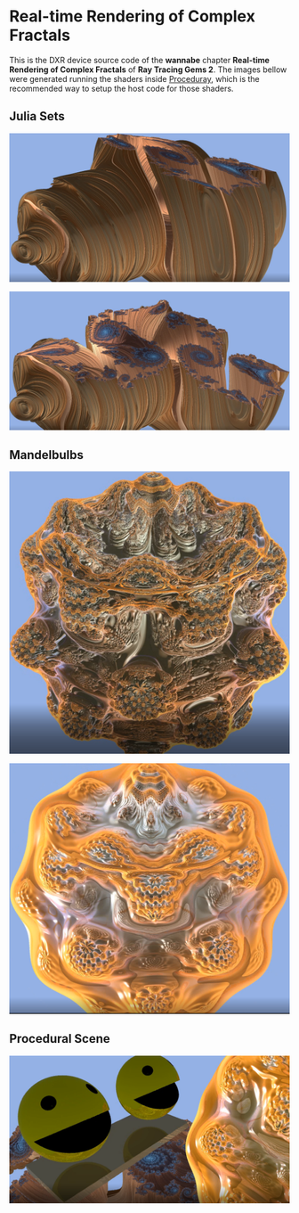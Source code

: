 # Real-time Rendering of Complex Fractals

This is the DXR device source code of the **wannabe** chapter **Real-time Rendering of Complex Fractals** of **Ray Tracing Gems 2**.
The images bellow were generated running the shaders inside [Proceduray](https://arxiv.org/abs/2012.10357), which is the recommended way to setup the host code for those shaders.

## Julia Sets

![](figs/julia1.png)

![](figs/julia2.png)

## Mandelbulbs

![](figs/mandel1.png)

![](figs/mandel2.png)

## Procedural Scene

[![](figs/procedural_scene.png)](https://youtu.be/TQqFwlbi9Vc)
